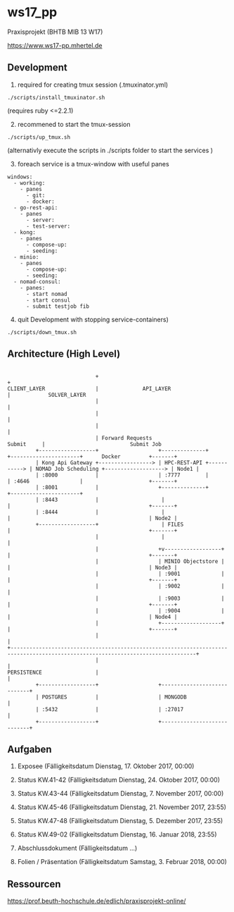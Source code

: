 # ws17_pp
Praxisprojekt (BHTB MIB 13 W17)

https://www.ws17-pp.mhertel.de

## Development

1. required for creating tmux session (.tmuxinator.yml)

  `./scripts/install_tmuxinator.sh`

  (requires ruby <=2.2.1)

2. recommened to start the tmux-session

  `./scripts/up_tmux.sh`

  (alternativly execute the scripts in ./scripts folder to start the services )

3. foreach service is a tmux-window with useful panes

  ```
  windows:
    - working:
      - panes
        - git:
        - docker:
    - go-rest-api:
      - panes
        - server:
        - test-server:
    - kong:
      - panes
        - compose-up:
        - seeding:
    - minio:
      - panes
        - compose-up:
        - seeding:
    - nomad-consul:
      - panes:
        - start nomad
        - start consul
        - submit testjob fib
  ```

4. quit Development with stopping service-containers)

  `./scripts/down_tmux.sh`

## Architecture (High Level)

```

                            +                                                +
CLIENT_LAYER                |              API_LAYER                         |            SOLVER_LAYER
                            |                                                |
                            |                                                |
                            |                                                |
                            | Forward Requests                    Submit     |                           Submit Job
         +------------------+                   +--------------+             +----------------------+      Docker         +-------+
         | Kong Api Gateway +-----------------> | HPC-REST-API +-----------> | NOMAD Job Scheduling +-------------------> | Node1 |
         | :8000            |                   | :7777        |             | :4646                |                     +-------+
         | :8001            |                   +--------------+             +----------------------+
         | :8443            |                    |                           |                                            +-------+
         | :8444            |                    |                           |                                            | Node2 |
         +------------------+                    | FILES                     |                                            +-------+
                            |                    |                           |
                            |                   +v------------------+        |                                            +-------+
                            |                   | MINIO Objectstore |        |                                            | Node3 |
                            |                   | :9001             |        |                                            +-------+
                            |                   | :9002             |        |
                            |                   | :9003             |        |                                            +-------+
                            |                   | :9004             |        |                                            | Node4 |
                            |                   +-------------------+        |                                            +-------+
                            |                                                |
+---------------------------------------------------------------------------------------------------------------------------------+
                            |                                                |
PERSISTENCE                 |                                                |
         +------------------+                   +----------------------------+
         | POSTGRES         |                   | MONGODB                    |
         | :5432            |                   | :27017                     |
         +------------------+                   +----------------------------+

```

## Aufgaben

1. Exposee (Fälligkeitsdatum	Dienstag, 17. Oktober 2017, 00:00)

2. Status KW.41-42 (Fälligkeitsdatum	Dienstag, 24. Oktober 2017, 00:00)

3. Status KW.43-44 (Fälligkeitsdatum	Dienstag, 7. November 2017, 00:00)

4. Status KW.45-46 (Fälligkeitsdatum	Dienstag, 21. November 2017, 23:55)

5. Status KW.47-48 (Fälligkeitsdatum	Dienstag, 5. Dezember 2017, 23:55)

6. Status KW.49-02 (Fälligkeitsdatum	Dienstag, 16. Januar 2018, 23:55)

7. Abschlussdokument (Fälligkeitsdatum ...)

8. Folien / Präsentation (Fälligkeitsdatum	Samstag, 3. Februar 2018, 00:00)

## Ressourcen

https://prof.beuth-hochschule.de/edlich/praxisprojekt-online/
